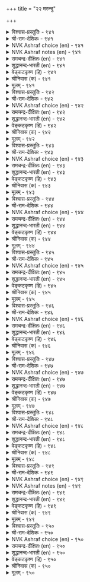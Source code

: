 +++
title = "२२ मरुन्दु"

+++


<details><summary>विश्वास-प्रस्तुतिः - ९४१</summary>

मिगिनुम् कुऱैयिनुम् नोय्सॆय्युम् नूलोर्  
वळिमुदला ऎण्णिय मूण्ड्रु।       ९४१
</details>

<details><summary>श्री-राम-देशिकः - ९४१</summary>

अधिकारः ९५. औषधम्  
वातपित्तश्लेष्मरूपत्रयाणां विषमां स्थितिम् ।  
आयुर्वेददविदो व्याधिशब्देन ब्रुवते बुधाः ॥ ९४१॥
</details>

<details><summary>NVK Ashraf choice (en) - ९४१</summary>

०९४१
Three things beginning with wind, say the experts,
In excess or lacking cause disease.
(P.S. Sundaram)
</details>

<details><summary>NVK Ashraf notes (en) - ९४१</summary>

९४१. The other two are considered to be bile and phlegm.
</details>

<details><summary>रामचन्द्र-दीक्षितः (en) - ९४१</summary>

941 mikiṉum kuṟaiyiṉum nōyceyyum nūlōr  
vaḷimutalā eṇṇiya mūṉṟu.

941\. Overfeeding and underfeeding upset the three humours and cause disease, says the physician.  
</details>

<details><summary>शुद्धानन्द-भारती (en) - ९४१</summary>

1\. மிகினும் குறையினும் நோய்செய்யும் நூலோர்  
வளிமுதலா எண்ணிய மூன்று.  
Wind, bile and phlegm three cause disease  
So doctors deem it more or less.        941  
</details>

<details><summary>वेङ्कटकृष्ण (हि) - ९४१</summary>

941
वातादिक जिनको गिना, शास्त्रज्ञों ने तीन ।  
बढ़ते घटते दुःख दें, करके रोगाधीन ॥
</details>

<details><summary>श्रीनिवास (क) - ९४१</summary>

941. ऊटदल्लि अळतॆ मीरि हॆच्चादरू, कर्मियादरू वैद्यशास्त्रज्ञरु सूचिसिरुव वात, पित्त, कफ ई मूरू
(मनुष्यनिगॆ) बेनॆयुण्टागुत्तवॆ.

</details>

<details><summary>मूलम् - ९४१</summary>

मिगिनुम् कुऱैयिनुम् नोय्सॆय्युम् नूलोर्  
वळिमुदला ऎण्णिय मूण्ड्रु।       ९४१
</details>

<details><summary>विश्वास-प्रस्तुतिः - ९४२</summary>

मरुन्दॆन वेण्डावाम् याक्कैक्कु अरुन्दियदु  
अट्रदु पोट्रि उणिन्।       ९४२
</details>

<details><summary>श्री-राम-देशिकः - ९४२</summary>

भुक्तं जीर्णमभूद्वेति विमर्शनन्तरं पुनः ।  
भुञ्जानस्य शरीरस्य वृथा भवति भेषजम् ॥ ९४२॥
</details>

<details><summary>NVK Ashraf choice (en) - ९४२</summary>

०९४२
The body needs no drugs if what is eaten
Is digested before the next meal.
(N.V.K. Ashraf)
</details>

<details><summary>रामचन्द्र-दीक्षितः (en) - ९४२</summary>

942 marunteṉa vēṇṭāvām yākkaikku aruntiyatu  
aṟṟatu pōṟṟi uṇiṉ.

942\. There is no need for medicine if one eats with appetite.  
</details>

<details><summary>शुद्धानन्द-भारती (en) - ९४२</summary>

2\. மருந்தென வேண்டாவாம் யாக்கைக்கு அருந்தியது  
அற்றது போற்றி உணின்.  
After digestion one who feeds  
His body no medicine needs.        942  
</details>

<details><summary>वेङ्कटकृष्ण (हि) - ९४२</summary>

942
खादित का पचना समझ, फिर दे भोजन-दान ।  
तो तन को नहिं चाहिये, कोई औषध-पान ॥
</details>

<details><summary>श्रीनिवास (क) - ९४२</summary>

942. मुञ्चितवागि उण्ट आहारवु जीर्णवादुदन्नु अरितु मत्तॆ उण्टरॆ, शरीरक्कॆ औषध (मद्दु) वे बेकागुवुदिल्ल.

</details>

<details><summary>मूलम् - ९४२</summary>

मरुन्दॆन वेण्डावाम् याक्कैक्कु अरुन्दियदु  
अट्रदु पोट्रि उणिन्।       ९४२
</details>

<details><summary>विश्वास-प्रस्तुतिः - ९४३</summary>

अट्राल् अऱवऱिन्दु उण्ग अह्दुडम्बु  
पॆट्रान् नॆडिदुय्क्कुम् आऱु।      ९४३
</details>

<details><summary>श्री-राम-देशिकः - ९४३</summary>

भुक्तेऽन्ने जीर्णतां प्राप्ते भुञ्जानः परिमाणतः ।  
चिरं चानेन देहेन कालं नयति मानवः ॥ ९४३॥
</details>

<details><summary>NVK Ashraf choice (en) - ९४३</summary>

०९४३
Once digested, eat with moderation.
That prolongs the life of one embodied. *
(W.H. Drew and J. Lazarus)
</details>

<details><summary>रामचन्द्र-दीक्षितः (en) - ९४३</summary>

943 aṟṟāl aḷavaṟintu uṇka aḵtuuṭampu  
peṟṟāṉ neṭituykkum āṟu.

943\. Let there be measure and moderation in eating. It leads to long life.  
</details>

<details><summary>शुद्धानन्द-भारती (en) - ९४३</summary>

3\. அற்றால் அளவறிந்து உண்க அஃதுடம்பு  
பெற்றான் நெடிதுஉய்க்கு மாறு.  
Eat food to digestive measure  
Life in body lasts with pleasure.        943  
</details>

<details><summary>वेङ्कटकृष्ण (हि) - ९४३</summary>

943
जीर्ण हुआ तो खाइये, जान उचित परिमाण ।  
देहवान हित है वही, चिरायु का सामान ॥
</details>

<details><summary>श्रीनिवास (क) - ९४३</summary>

943. मुञ्चितवागि सेविसद आहार जीर्णवाद मेलॆ अळतॆयरितु ऊट माडबेकु; अदे देहधारियाद मानवन्नु
निडुगाल बाळुव मार्ग.

</details>

<details><summary>मूलम् - ९४३</summary>

अट्राल् अऱवऱिन्दु उण्ग अह्दुडम्बु  
पॆट्रान् नॆडिदुय्क्कुम् आऱु।      ९४३
</details>

<details><summary>विश्वास-प्रस्तुतिः - ९४४</summary>

अट्रदु अऱिन्दु कडैप्पिडित्तु माऱल्ल  
तुय्क्क तुवरप् पसित्तु।      ९४४
</details>

<details><summary>श्री-राम-देशिकः - ९४४</summary>

भुक्तस्य जीर्णतां बुध्वा बुभुक्षानन्तरं नरः ।  
आहारनियमोपेतो भुञ्जियाच्छास्त्रवर्त्मना ॥ ९४४॥
</details>

<details><summary>NVK Ashraf choice (en) - ९४४</summary>

०९४४
Assured of digestion and real hunger,
Eat with care what is agreeable. *
(P.S. Sundaram)
</details>

<details><summary>रामचन्द्र-दीक्षितः (en) - ९४४</summary>

944 aṟṟatu aṟintu kaṭaippiṭittu māṟalla  
tuykka tuvarap pacittu.

944\. Eat wholesome food when you feel hungry.  
</details>

<details><summary>शुद्धानन्द-भारती (en) - ९४४</summary>

4\. அற்றது அறிந்து கடைப்பிடித்து மாறல்ல  
துய்க்க துவரப் பசித்து.  
Know digestion; with keen appetite  
Eat what is suitable and right.        944  
</details>

<details><summary>वेङ्कटकृष्ण (हि) - ९४४</summary>

944
जीर्ण कुआ यह जान फिर, खूब लगे यदि भूख ।  
खाओ जो जो पथ्य हैं, रखते ध्यान अचूक ॥
</details>

<details><summary>श्रीनिवास (क) - ९४४</summary>

944. आहारवु चॆन्नागि जीर्णवादुदन्नु अरितुकॊण्डु, पूर्ति हसिद मेलॆ शरीरक्कॆ ऒग्गुव आहारवन्नु नियमितवागि
तिन्नबेकु.

</details>

<details><summary>मूलम् - ९४४</summary>

अट्रदु अऱिन्दु कडैप्पिडित्तु माऱल्ल  
तुय्क्क तुवरप् पसित्तु।      ९४४
</details>

<details><summary>विश्वास-प्रस्तुतिः - ९४५</summary>

माऱुबाडु इल्लाद उण्डि मऱुत्तुण्णिन्  
ऊऱुबाडु इल्लै उयिर्क्कु।      ९४५
</details>

<details><summary>श्री-राम-देशिकः - ९४५</summary>

यथाशास्त्रं यथामानं स्वल्पान्नस्य निषेवणात् ।  
मर्त्यं प्राणहरो व्याधिः यावज्जीवं न बाधते ॥ ९४५॥
</details>

<details><summary>NVK Ashraf choice (en) - ९४५</summary>

०९४५
No harm to life if what is eaten
Does not include disagreeable food.
(N.V.K. Ashraf)
</details>

<details><summary>रामचन्द्र-दीक्षितः (en) - ९४५</summary>

945 māṟupāṭu illāta uṇṭi maṟuttuṇṇiṉ  
ūṟupāṭu illai uyirkku.

945\. No disease attacks the person who eats with moderation the food which agrees with him.  
</details>

<details><summary>शुद्धानन्द-भारती (en) - ९४५</summary>

5\. மாறுபாடு இல்லாத உண்டி மறுத்துண்ணின்  
ஊறுபாடு இல்லை உயிர்க்கு.  
With fasting adjusted food right  
Cures ills of life and makes you bright        945  
</details>

<details><summary>वेङ्कटकृष्ण (हि) - ९४५</summary>

945
करता पथ्याहार का, संयम से यदि भोग ।  
तो होता नहिं जीव को, कोई दुःखद रोग ॥
</details>

<details><summary>श्रीनिवास (क) - ९४५</summary>

945. शरीरक्कॆ ऒग्गुवन्थ आहारवन्नु मितियरितु ऊट माडिदरॆ जीवक्कॆ याव अपायवू उण्टागुवुदिल्ल.

</details>

<details><summary>मूलम् - ९४५</summary>

माऱुबाडु इल्लाद उण्डि मऱुत्तुण्णिन्  
ऊऱुबाडु इल्लै उयिर्क्कु।      ९४५
</details>

<details><summary>विश्वास-प्रस्तुतिः - ९४६</summary>

इऴिवऱिन्दु उण्बान्गण् इन्बम्बोल् निऱ्कुम्  
कऴिबेर् इरैयान्गण् नोय्।      ९४६
</details>

<details><summary>श्री-राम-देशिकः - ९४६</summary>

मिताहारपरे सौख्यं शाश्वतं विद्यते यथा ।  
नित्यरोगो भवेत्तस्मिन्नमिताहारसेवके ॥ ९४६॥
</details>

<details><summary>NVK Ashraf choice (en) - ९४६</summary>

०९४६
As pleasure dwells with a moderate eater,
So is disease with a voracious glutton. *
(W.H. Drew and J. Lazarus)
</details>

<details><summary>रामचन्द्र-दीक्षितः (en) - ९४६</summary>

946 iḻivaṟintu uṇpāṉkaṇ iṉpampōl niṟkum  
kaḻipēr iraiyāṉkaṇ nōy.

946\. Health dwells in a man of temperance, disease invades a glutton.  
</details>

<details><summary>शुद्धानन्द-भारती (en) - ९४६</summary>

6\. இழிவறிந்து உண்பான்கண் இன்பம்போல் நிற்கும்  
கழிபே ரிரையான்கண் நோய்.  
Who eats with clean stomach gets health  
With greedy glutton abides ill-health.        946  
</details>

<details><summary>वेङ्कटकृष्ण (हि) - ९४६</summary>

946
भला समझ मित भोज का, जीमे तो सुख-वास ।  
वैसे टिकता रोग है, अति पेटू के पास ॥
</details>

<details><summary>श्रीनिवास (क) - ९४६</summary>

946. तनगॆ कॆडुकु यावुदॆन्दु तिळिदु मितियरितु ऊट माडूववन बळी सुखवु बन्दु निल्लुवन्तॆ, अतियागि
तिन्नुववन बळि रोगवु बन्दु नॆलसुत्तदॆ.

</details>

<details><summary>मूलम् - ९४६</summary>

इऴिवऱिन्दु उण्बान्गण् इन्बम्बोल् निऱ्कुम्  
कऴिबेर् इरैयान्गण् नोय्।      ९४६
</details>

<details><summary>विश्वास-प्रस्तुतिः - ९४७</summary>

तीयळ वण्ड्रित् तॆरियान् पॆरिदुण्णिन्  
नोयळ विण्ड्रिप् पडुम्।       ९४७
</details>

<details><summary>श्री-राम-देशिकः - ९४७</summary>

जीर्णशक्तिमतिक्रम्य यथावदविमृश्य च ।  
भूरि भुक्तवतो नानारोगाः प्रदुर्भवन्त्यहो ॥ ९४७॥
</details>

<details><summary>NVK Ashraf choice (en) - ९४७</summary>

०९४७
Unlimited eating beyond one’s measure
Leads to unlimited number of ills.
(N.V.K. Ashraf)
</details>

<details><summary>रामचन्द्र-दीक्षितः (en) - ९४७</summary>

947 tīyaḷavu aṉṟit teriyāṉ perituṇṇiṉ  
nōyaḷavu iṉṟip paṭum.

947\. Countless are the ills that befall a glutton.  
</details>

<details><summary>शुद्धानन्द-भारती (en) - ९४७</summary>

7\. தீயள வன்றித் தெரியான் பெரிதுண்ணின்  
நோயள வின்றிப் படும்.  
who glut beyond the hunger's fire  
Suffer from untold diseases here.        947  
</details>

<details><summary>वेङ्कटकृष्ण (हि) - ९४७</summary>

947
जाठराग्नि की शक्ति का, बिना किये सुविचार ।  
यदि खाते हैं अत्याधिक, बढ़ते रोग अपार ॥
</details>

<details><summary>श्रीनिवास (क) - ९४७</summary>

947. जीर्णिसिकॊळ्ळुव शक्ति मीरि, विचार माडदॆ अतियागि तिन्दरॆ रोगगळु ऎल्लॆ मीरि बॆळॆयुत्तवॆ.

</details>

<details><summary>मूलम् - ९४७</summary>

तीयळ वण्ड्रित् तॆरियान् पॆरिदुण्णिन्  
नोयळ विण्ड्रिप् पडुम्।       ९४७
</details>

<details><summary>विश्वास-प्रस्तुतिः - ९४८</summary>

नोय्नाडि नोय्मुदल् नाडि अदुदणिक्कुम्  
वाय्नाडि वाय्प्पच् चॆयल्।      ९४८
</details>

<details><summary>श्री-राम-देशिकः - ९४८</summary>

रोगतत्वं परामृश्य ज्ञात्वा रोगस्य कारणम् ।  
शमनोपायमालोच्य वैद्यः कुर्यान्निवारणम् ॥ ९४८॥
</details>

<details><summary>NVK Ashraf choice (en) - ९४८</summary>

०९४८
Diagnose the illness, trace its cause,
Seek the proper remedy and apply it with skill.
(Satguru Subramuniyaswami)
</details>

<details><summary>रामचन्द्र-दीक्षितः (en) - ९४८</summary>

948 nōynāṭi nōymutal nāṭi atutaṇikkum  
vāynāṭi vāyppac ceyal.

948\. Diagnose the disease, find out its cure after tracing its root and apply the proper remedy.  
</details>

<details><summary>शुद्धानन्द-भारती (en) - ९४८</summary>

8\. நோய்நாடி நோய்முதல் நாடி அதுதணிக்கும்  
வாய்நாடி வாய்ப்பச் செயல்.  
Test disease, its cause and cure  
And apply remedy that is sure.        948  
</details>

<details><summary>वेङ्कटकृष्ण (हि) - ९४८</summary>

948
ठीक समझ कर रोग क्या, उसका समझ निदान ।  
समझ युक्ति फिर शमन का, करना यथा विधान ॥
</details>

<details><summary>श्रीनिवास (क) - ९४८</summary>

948. वैद्यनादवनु, रोगवन्नू रोगद कारणवन्नू परीक्षिसि तिळिदु अदन्नु परिहरिसुव मार्गवन्नु कण्डुहिडिदु,
सूक्त चिकित्सॆयन्नु कैगॊळ्ळबेकु.

</details>

<details><summary>मूलम् - ९४८</summary>

नोय्नाडि नोय्मुदल् नाडि अदुदणिक्कुम्  
वाय्नाडि वाय्प्पच् चॆयल्।      ९४८
</details>

<details><summary>विश्वास-प्रस्तुतिः - ९४९</summary>

उट्रान् अळवुम् पिणियळवुम् कालमुम्  
कट्रान् करुदिच् चॆयल्।       ९४९
</details>

<details><summary>श्री-राम-देशिकः - ९४९</summary>

रोगार्तानां वयोमानां कालं रोगप्रमाणताम् ।  
आलोच्य वैद्यशास्त्रज्ञः चिकित्सां सम्यगाचरेत् ॥ ९४९॥
</details>

<details><summary>NVK Ashraf choice (en) - ९४९</summary>

०९४९
A doctor should have the measure of the patient,
Disease and its stage, and treat.
(N.V.K. Ashraf)
</details>

<details><summary>NVK Ashraf notes (en) - ९४९</summary>

९४९. These three could be: condition of the patient [stable, unstable], nature of the disease [infectious, non-infectious or chronic/acute] and stage of illness [early/terminal].
</details>

<details><summary>रामचन्द्र-दीक्षितः (en) - ९४९</summary>

949 uṟṟāṉ aḷavum piṇiaḷavum kālamum  
kaṟṟāṉ karutic ceyal.

949\. Let the learned physician know the nature of the patient and the duration of ailment and then treat.  
</details>

<details><summary>शुद्धानन्द-भारती (en) - ९४९</summary>

9\. உற்றான் அளவும் பிணியளவும் காலமும்  
கற்றான் கருதிச் செயல்.  
Let the skilful doctor note  
The sickmen, sickness, season and treat.        949  
</details>

<details><summary>वेङ्कटकृष्ण (हि) - ९४९</summary>

949
रोगी का वय, रोग का, काल तथा विस्तार ।  
सोच समझकर वैद्य को, करना है उपचार ॥
</details>

<details><summary>श्रीनिवास (क) - ९४९</summary>

949. वैद्यशास्त्रबल्लवनु, रोगिय स्थितियन्नू रोगद अवस्थॆयन्नू रोगद कालावधियन्नू, विचारमाडि (परिशीलिसि)
हॊन्दुव (चिकित्सॆ) नीडबेकु.

</details>

<details><summary>मूलम् - ९४९</summary>

उट्रान् अळवुम् पिणियळवुम् कालमुम्  
कट्रान् करुदिच् चॆयल्।       ९४९
</details>

<details><summary>विश्वास-प्रस्तुतिः - ९५०</summary>

उट्रवन् तीर्प्पान् मरुन्दुऴैच् चॆल्वानॆण्ड्रु  
अप्पाल् नाऱ्कूट्रे मरुन्दु।       ९५०
</details>

<details><summary>श्री-राम-देशिकः - ९५०</summary>

रुग्णो भिषग्भेषजं च समये भेषजप्रदः ।  
एतच्चतुष्कसंयोगश्चिकित्सोति प्रकीर्त्यते ॥ ९५०॥
</details>

<details><summary>NVK Ashraf choice (en) - ९५०</summary>

०९५०
Any treatment involves these four orders:
The patient, doctor, medicine and the nurse.
(N.V.K. Ashraf), ( Shuddhananda Bharatiar)
</details>

<details><summary>रामचन्द्र-दीक्षितः (en) - ९५०</summary>

950 uṟṟavaṉ tīrppāṉ maruntuuḻaic celvāṉeṉṟu  
appālnāṟ kūṟṟē maruntu.

950\. The science of medicine deals with the patient, the physician, the medicine and the recipe.  
</details>

<details><summary>शुद्धानन्द-भारती (en) - ९५०</summary>

10\. உற்றவன் தீர்ப்பான் மருந்து - Medicine உழைச் செல்வானென்று  
அப்பால்நாற் கூற்றே மருந்து.  
Patient, doctor, medicine and nurse  
Are four-fold codes of treating course.        950  
</details>

<details><summary>वेङ्कटकृष्ण (हि) - ९५०</summary>

950
रोगी वैद्य देवा तथा, तीमारदार संग ।  
चार तरह के तो रहे, वैद्य शास्त्र के अंग ॥
</details>

<details><summary>श्रीनिवास (क) - ९५०</summary>

950. रोगि, वैद्य, औषधि मत्तु औषधि तयारिसि कॊडुववनु- ऎन्दु वैद्य विद्यॆयल्लि नाल्कु विभागगळन्नु
ऒळगॊण्डिरुवुदु.
</details>

<details><summary>मूलम् - ९५०</summary>

उट्रवन् तीर्प्पान् मरुन्दुऴैच् चॆल्वानॆण्ड्रु  
अप्पाल् नाऱ्कूट्रे मरुन्दु।       ९५०
</details>
